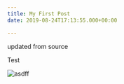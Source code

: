 ```yaml
---
title: My First Post
date: 2019-08-24T17:13:55.000+00:00

---
```

updated from source

Test

![asdff](/uploads/screenshot-2020-07-30-at-14-15-51.png "sss")